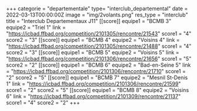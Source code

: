 +++
categorie = "departementale"
type= "interclub_departemental"
date = 2022-03-13T00:00:00Z
image = "img/2volants.png"
res_type = "interclub"
title = "Interclub Departementaux J11"
[[score]]
equipe1 = "BCMB 3"
equipe2 = "Triel 1"
link = "https://icbad.ffbad.org/competition/2101305/rencontre/21543"
score1 = "4"
score2 = "3"
[[score]]
equipe1 = "BCMB 4"
equipe2 = "Voisins 4"
link = "https://icbad.ffbad.org/competition/2101305/rencontre/21488"
score1 = "4"
score2 = "3"
[[score]]
equipe1 = "BCMB 5"
equipe2 = "Voisins 5"
link = "https://icbad.ffbad.org/competition/2101306/rencontre/21656"
score1 = "5"
score2 = "2"
[[score]]
equipe1 = "BCMB 6"
equipe2 = "Bad-en-Seine 5"
link = "https://icbad.ffbad.org/competition/2101306/rencontre/21710"
score1 = "2"
score2 = "5"
[[score]]
equipe1 = "BCMB 7"
equipe2 = "Mesnil St-Denis 1"
link = "https://icbad.ffbad.org/competition/2101306/rencontre/21599"
score1 = "2"
score2 = "5"
[[score]]
equipe1 = "BCMB 8"
equipe2 = "Voisins 6"
link = "https://icbad.ffbad.org/competition/2101309/rencontre/21137"
score1 = "4"
score2 = "2"
+++
